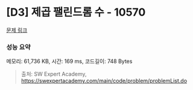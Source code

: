# [D3] 제곱 팰린드롬 수 - 10570 

[문제 링크](https://swexpertacademy.com/main/code/problem/problemDetail.do?contestProbId=AXO72aaqPrcDFAXS) 

### 성능 요약

메모리: 61,736 KB, 시간: 169 ms, 코드길이: 748 Bytes



> 출처: SW Expert Academy, https://swexpertacademy.com/main/code/problem/problemList.do